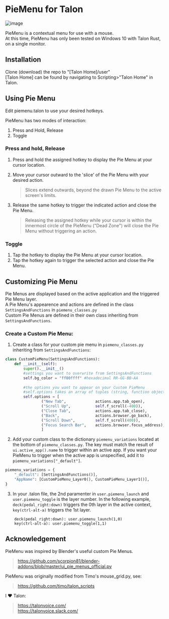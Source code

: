 # PieMenu for Talon  
![image](https://user-images.githubusercontent.com/52972088/227623461-fd36b39d-0487-4d29-ae0a-10962a343c05.png)

PieMenu is a contextual menu for use with a mouse.  
At this time, PieMenu has only been tested on Windows 10 with Talon Rust, on a single monitor.  

## Installation  
Clone (download) the repo to "[Talon Home]/user"  
[Talon Home] can be found by navigating to Scripting>"Talon Home" in Talon.

## Using Pie Menu
Edit piemenu.talon to use your desired hotkeys.  

PieMenu has two modes of interaction:
1. Press and Hold, Release
2. Toggle

### Press and hold, Release  
1. Press and hold the assigned hotkey to display the Pie Menu at your cursor location.  
2. Move your cursor outward to the 'slice' of the Pie Menu with your desired action.  
    > Slices extend outwards, beyond the drawn Pie Menu to the active screen's limits.  

3. Release the same hotkey to trigger the indicated action and close the Pie Menu.
    > Releasing the assigned hotkey while your cursor is within the innermost circle of the PieMenu ("Dead Zone") will close the Pie Menu without triggering an action.  
    
### Toggle
1. Tap the hotkey to display the Pie Menu at your cursor location.
2. Tap the hotkey again to trigger the selected action and close the Pie Menu.

## Customizing Pie Menu
Pie Menus are displayed based on the active application and the triggered Pie Menu layer.  
A Pie Menu's appearence and actions are defined in the class ```SettingsAndFunctions``` in ```piemenu_classes.py```  
Custom Pie Menus are defined in their own class inheriting from ```SettingsAndFunctions```.

### Create a Custom Pie Menu:

1. Create a class for your custom pie menu in ```piemenu_classes.py``` inheriting from ```SettingsAndFunctions```:
```python
class CustomPieMenu(SettingsAndFunctions):
    def __init__(self):
        super().__init__()
        #settings you want to overwrite from SettingsAndFunctions
        self.bg_color = "ff00ffff" #hexadecimal RR-GG-BB-AA
        
        #the options you want to appear on your Custom PieMenu
        #self.options takes an array of tuples (string, function object)
        self.options = [
                ("New Tab",             actions.app.tab_open),
                ("Scroll Up",           self.f_scroll(-400)),
                ("Close Tab",           actions.app.tab_close),
                ("Back",                actions.browser.go_back),
                ("Scroll Down",         self.f_scroll(400)),
                ("Focus Search Bar",    actions.browser.focus_address),
                ]
```
2. Add your custom class to the dictionary ```piemenu_variations``` located at the bottom of ```piemenu_classes.py```. The key must match the result of ```ui.active_app().name``` to trigger within an active app. If you want your PieMenu to trigger when the active app is unspecified, add it to ```piemenu_variations["_default"]```.
```python
piemenu_variations = {
    "_default": [SettingsAndFunctions()],
    "AppName": [CustomPieMenu_Layer0(), CustomPieMenu_Layer1()],
}
```
  

3. In your .talon file, the 2nd paramenter in ```user.piemenu_launch``` and ```user.piemenu_toggle``` is the layer number. In the following example, ```deck(pedal_right:down)``` triggers the 0th layer in the active context, ```key(ctrl-alt-a)``` triggers the 1st layer. 
```talon
    deck(pedal_right:down): user.piemenu_launch(1,0)
    key(ctrl-alt-a): user.piemenu_toggle(1,1)
```


## Acknowledgement
PieMenu was inspired by Blender's useful custom Pie Menus.  
> https://github.com/scorpion81/blender-addons/blob/master/ui_pie_menus_official.py

PieMenu was originally modified from Timo's mouse_grid.py, see:  
>https://github.com/timo/talon_scripts   

I ♥ Talon:  
>https://talonvoice.com/  
>https://talonvoice.slack.com/
